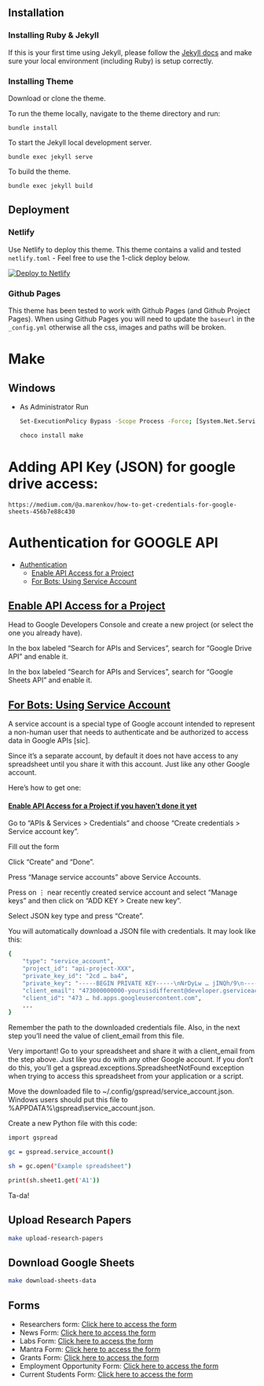 ## Installation

### Installing Ruby & Jekyll

If this is your first time using Jekyll, please follow the [Jekyll docs](https://jekyllrb.com/docs/installation/) and make sure your local environment (including Ruby) is setup correctly.

### Installing Theme

Download or clone the theme.

To run the theme locally, navigate to the theme directory and run:

```
bundle install
```

To start the Jekyll local development server.

```
bundle exec jekyll serve
```

To build the theme.

```
bundle exec jekyll build
```

## Deployment

### Netlify

Use Netlify to deploy this theme. This theme contains a valid and tested `netlify.toml` - Feel free to use the 1-click deploy below.

[![Deploy to Netlify](https://www.netlify.com/img/deploy/button.svg)](https://app.netlify.com/start/deploy?repository=https://github.com/zerostaticthemes/jekyll-serif-theme)

### Github Pages

This theme has been tested to work with Github Pages (and Github Project Pages). When using Github Pages you will need to update the `baseurl` in the `_config.yml` otherwise all the css, images and paths will be broken.

# Make

## Windows
- As Administrator Run
    ```bash
    Set-ExecutionPolicy Bypass -Scope Process -Force; [System.Net.ServicePointManager]::SecurityProtocol = [System.Net.ServicePointManager]::SecurityProtocol -bor 3072; iex ((New-Object System.Net.WebClient).DownloadString('https://community.chocolatey.org/install.ps1'))
    ```

    ```bash
    choco install make
    ```
 
# Adding API Key (JSON) for google drive access:
    https://medium.com/@a.marenkov/how-to-get-credentials-for-google-sheets-456b7e88c430


# Authentication for GOOGLE API
  <ul class="current">
<li class="toctree-l1 current"><a class="current reference internal" href="https://docs.gspread.org/en/latest/oauth2.html#authentication">Authentication</a><ul>
<li class="toctree-l2"><a class="reference internal" href="https://docs.gspread.org/en/latest/oauth2.html#enable-api-access-for-a-project">Enable API Access for a Project</a></li>
<li class="toctree-l2"><a class="reference internal" href="https://docs.gspread.org/en/latest/oauth2.html#for-bots-using-service-account">For Bots: Using Service Account</a></li>
</ul>
</li>
</ul>
<ul>
</ul>

            


<u>
<h2><strong> Enable API Access for a Project</strong></h2>
</u>
Head to Google Developers Console and create a new project (or select the one you already have).

In the box labeled “Search for APIs and Services”, search for “Google Drive API” and enable it.

In the box labeled “Search for APIs and Services”, search for “Google Sheets API” and enable it.


<u>
<h2><strong> For Bots: Using Service Account</strong></h2>
</u>

A service account is a special type of Google account intended to represent a non-human user that needs to authenticate and be authorized to access data in Google APIs [sic].

Since it’s a separate account, by default it does not have access to any spreadsheet until you share it with this account. Just like any other Google account.

Here’s how to get one:


<u>
<h4><strong>Enable API Access for a Project if you haven’t done it yet</strong></h4>
</u>



Go to “APIs & Services > Credentials” and choose “Create credentials > Service account key”.

Fill out the form

Click “Create” and “Done”.

Press “Manage service accounts” above Service Accounts.

Press on ⋮ near recently created service account and select “Manage keys” and then click on “ADD KEY > Create new key”.

Select JSON key type and press “Create”.

You will automatically download a JSON file with credentials. It may look like this:

```bash
{
    "type": "service_account",
    "project_id": "api-project-XXX",
    "private_key_id": "2cd … ba4",
    "private_key": "-----BEGIN PRIVATE KEY-----\nNrDyLw … jINQh/9\n-----END PRIVATE KEY-----\n",
    "client_email": "473000000000-yoursisdifferent@developer.gserviceaccount.com",
    "client_id": "473 … hd.apps.googleusercontent.com",
    ...
}
```

Remember the path to the downloaded credentials file. Also, in the next step you’ll need the value of client_email from this file.

Very important! Go to your spreadsheet and share it with a client_email from the step above. Just like you do with any other Google account. If you don’t do this, you’ll get a gspread.exceptions.SpreadsheetNotFound exception when trying to access this spreadsheet from your application or a script.

Move the downloaded file to ~/.config/gspread/service_account.json. Windows users should put this file to %APPDATA%\gspread\service_account.json.

Create a new Python file with this code:

```bash
import gspread

gc = gspread.service_account()

sh = gc.open("Example spreadsheet")

print(sh.sheet1.get('A1'))
```

Ta-da!


## Upload Research Papers

```bash
make upload-research-papers
```

## Download Google Sheets

```bash
make download-sheets-data
```

## Forms

- Researchers form: [Click here to access the form](https://forms.gle/72LCSdHEs63TW8HX7)
- News Form: [Click here to access the form](https://forms.gle/e4JEx8JXdhAzsvYh8)
- Labs Form: [Click here to access the form](https://forms.gle/wWqiUWXdP4KmX3pk8)
- Mantra Form: [Click here to access the form](https://forms.gle/L5Si1r8uYWhtBa4i8)
- Grants Form: [Click here to access the form](https://forms.gle/gyRANV7n4viQTVCP8)
- Employment Opportunity Form: [Click here to access the form](https://forms.gle/Mr2WEri7dKnR49947)
- Current Students Form: [Click here to access the form](https://forms.gle/BqtMafJgW1c6NYXV7)
